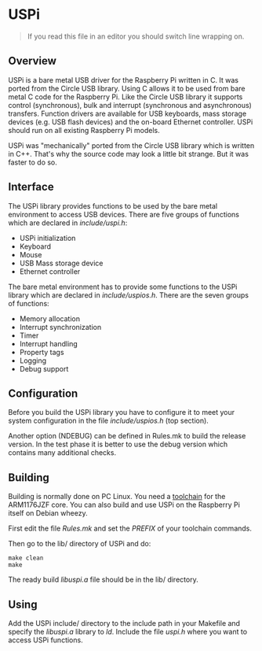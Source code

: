 USPi
====

> If you read this file in an editor you should switch line wrapping on.

Overview
--------

USPi is a bare metal USB driver for the Raspberry Pi written in C. It was ported from the Circle USB library. Using C allows it to be used from bare metal C code for the Raspberry Pi. Like the Circle USB library it supports control (synchronous), bulk and interrupt (synchronous and asynchronous) transfers. Function drivers are available for USB keyboards, mass storage devices (e.g. USB flash devices) and the on-board Ethernet controller. USPi should run on all existing Raspberry Pi models.

USPi was "mechanically" ported from the Circle USB library which is written in C++. That's why the source code may look a little bit strange. But it was faster to do so.

Interface
---------

The USPi library provides functions to be used by the bare metal environment to access USB devices. There are five groups of functions which are declared in *include/uspi.h*:

* USPi initialization
* Keyboard
* Mouse
* USB Mass storage device
* Ethernet controller

The bare metal environment has to provide some functions to the USPi library which are declared in *include/uspios.h*. There are the seven groups of functions:

* Memory allocation
* Interrupt synchronization
* Timer
* Interrupt handling
* Property tags
* Logging
* Debug support

Configuration
-------------

Before you build the USPi library you have to configure it to meet your system configuration in the file *include/uspios.h* (top section).

Another option (NDEBUG) can be defined in Rules.mk to build the release version. In the test phase it is better to use the debug version which contains many additional checks.

Building
--------

Building is normally done on PC Linux. You need a [toolchain](http://elinux.org/Rpi_Software#ARM) for the ARM1176JZF core. You can also build and use USPi on the Raspberry Pi itself on Debian wheezy.

First edit the file *Rules.mk* and set the *PREFIX* of your toolchain commands.

Then go to the lib/ directory of USPi and do:

`make clean`  
`make`

The ready build *libuspi.a* file should be in the lib/ directory.

Using
-----

Add the USPi include/ directory to the include path in your Makefile and specify the *libuspi.a* library to *ld*. Include the file *uspi.h* where you want to access USPi functions.
